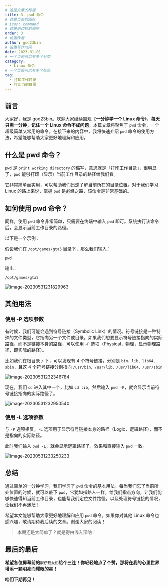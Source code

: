 ```yaml
---
# 这是文章的标题
title: 3. pwd 命令
# 这是页面的图标
# icon: command
# 这是侧边栏的顺序
order: 3
# 设置作者
author: god23bin
# 设置写作时间
date: 2023-01-01
# 一个页面可以有多个分类
category:
  - Linux 命令
# 一个页面可以有多个标签
tag:
  - 打印工作目录
  - 打印当前目录
---
```


## 前言

大家好，我是 god23bin。欢迎大家继续围观《**一分钟学一个 Linux 命令**》，**每天只需一分钟，记住一个 Linux 命令不成问题**。本篇文章将聚焦于 `pwd` 命令，一个超级简单又常用的命令。在接下来的内容中，我将快速介绍 `pwd` 命令的使用方法，希望能够帮助大家更好地理解和应用。

## 什么是 pwd 命令？

`pwd` 是 `print working directory` 的缩写，意思就是「打印工作目录」，很明显了，`pwd` 能够打印（显示）当前工作目录的路径给我们看。

它非常简单而实用，可以帮助我们迅速了解当前所在的目录位置。对于我们学习 Linux 的路上来说，掌握 `pwd` 是必经之路，该命令是非常基础的。

## 如何使用 pwd 命令？

同样，使用 `pwd` 命令非常简单，只需要在终端中输入 `pwd` 即可。系统执行该命令后，会显示当前工作目录的路径。

以下是一个示例：

假设我们在 `/opt/games/gta5` 目录下，那么我们输入：

```shell
pwd
```

输出：

```shell
/opt/games/gta5
```

![image-20230531231829963](https://pic-bed-of-god23bin.oss-cn-shenzhen.aliyuncs.com/img/20230531233759.png)

## 其他用法

### 使用 -P 选项参数

有时候，我们可能会遇到符号链接（Symbolic Link）的情况。符号链接是一种特殊的文件类型，它指向另一个文件或目录。如果我们想要显示符号链接指向的实际路径，而不是链接本身的路径，可以使用 `-P` 选项（Physical，物理，显示物理路径，即实际的路径）。

比如我们在根目录 `/` 下，可以发现有 4 个符号链接，分别是 `bin、lib、lib64、sbin`，且这 4 个符号链接分别指向 `/usr/bin、/usr/lib、/usr/lib64、/usr/sbin` 

![image-20230531232346784](https://pic-bed-of-god23bin.oss-cn-shenzhen.aliyuncs.com/img/20230531233757.png)

现在，我们 `cd` 进入其中一个，比如 `cd lib`，然后输入 `pwd -P`，就会显示当前符号链接指向的实际路径了。

![image-20230531232950540](https://pic-bed-of-god23bin.oss-cn-shenzhen.aliyuncs.com/img/20230531233803.png)

### 使用 -L 选项参数

与 `-P` 选项相反，`-L` 选项用于显示符号链接本身的路径（Logic，逻辑路径），而不是指向的实际路径。

此时我们输入 `pwd -L`，就会显示逻辑路径了，效果和直接输入 `pwd` 一致。

![image-20230531233250233](https://pic-bed-of-god23bin.oss-cn-shenzhen.aliyuncs.com/img/20230531233810.png)

## 总结

通过简单的一分钟学习，我们学习了 `pwd` 命令的基本用法。每当我们忘了当前所处位置的时候，就可以敲下 `pwd`，它犹如指路人一样，给我们指点方向，让我们能够快速得知当前工作目录，也能帮我们定位文件路径，以及处理符号链接的情况，让我们不再迷茫！

希望本文能够帮助大家更好地理解和应用 `pwd` 命令。如果你对其他 Linux 命令也感兴趣，敬请期待我后续的文章。谢谢大家的阅读！

> 本期还是太简单了？就是得由浅入深呐！

## 最后的最后

**希望各位屏幕前的**`靓仔靓女们`**给个三连！你轻轻地点了个赞，那将在我的心里世界增添一颗明亮而耀眼的星！**

**咱们下期再见！**